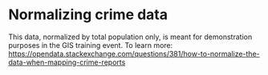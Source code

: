 # Normalizing crime data

This data, normalized by total population only, is meant for demonstration purposes in the GIS training event.
To learn more:
https://opendata.stackexchange.com/questions/381/how-to-normalize-the-data-when-mapping-crime-reports